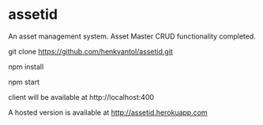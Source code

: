 # assetid

An asset management system. Asset Master CRUD functionality completed. 

git clone https://github.com/henkvantol/assetid.git

npm install 

npm start

client will be available at http://localhost:400

A hosted version is available at http://assetid.herokuapp.com